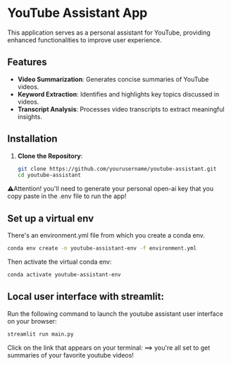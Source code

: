 # YouTube Assistant App

This application serves as a personal assistant for YouTube, providing enhanced functionalities to improve user experience.

## Features

- **Video Summarization**: Generates concise summaries of YouTube videos.
- **Keyword Extraction**: Identifies and highlights key topics discussed in videos.
- **Transcript Analysis**: Processes video transcripts to extract meaningful insights.

## Installation

1. **Clone the Repository**:
   ```bash
   git clone https://github.com/yourusername/youtube-assistant.git
   cd youtube-assistant
    ```
⚠️Attention! you'll need to generate your personal open-ai key that you copy paste in the .env file to run the app!

## Set up a virtual env

There's an environment.yml file from which you create a conda env.
   ```bash
conda env create -n youtube-assistant-env -f environment.yml
   ```
Then activate the virtual conda env:
   ```bash
conda activate youtube-assistant-env
   ```

## Local user interface with streamlit:
Run the following command to launch the youtube assistant user interface on your browser:
   ```bash
streamlit run main.py
   ```
   Click on the link that appears on your terminal: 
==> you're all set to get summaries of your favorite youtube videos!